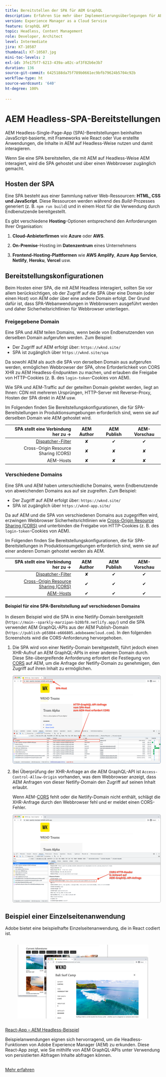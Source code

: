 ```yaml
---
title: Bereitstellen der SPA für AEM GraphQL
description: Erfahren Sie mehr über Implementierungsüberlegungen für AEM Headless-Single-Page-App (SPA)-Bereitstellungen.
version: Experience Manager as a Cloud Service
feature: GraphQL API
topic: Headless, Content Management
role: Developer, Architect
level: Intermediate
jira: KT-10587
thumbnail: KT-10587.jpg
mini-toc-levels: 2
exl-id: 3fe175f7-6213-439a-a02c-af3f82b6e3b7
duration: 136
source-git-commit: 6425188da75f789b0661ec9bfb79624b5704c92b
workflow-type: ht
source-wordcount: '640'
ht-degree: 100%

---
```


# AEM Headless-SPA-Bereitstellungen

AEM Headless-Single-Page-App (SPA)-Bereitstellungen beinhalten JavaScript-basierte, mit Frameworks wie React oder Vue erstellte Anwendungen, die Inhalte in AEM auf Headless-Weise nutzen und damit interagieren.

Wenn Sie eine SPA bereitstellen, die mit AEM auf Headless-Weise AEM interagiert, wird die SPA gehostet und über einen Webbrowser zugänglich gemacht.

## Hosten der SPA

Eine SPA besteht aus einer Sammlung nativer Web-Ressourcen: **HTML, CSS und JavaScript**. Diese Ressourcen werden während des _Build_-Prozesses generiert (z. B. `npm run build`) und in einem Host für die Verwendung durch Endbenutzende bereitgestellt.

Es gibt verschiedene **Hosting**-Optionen entsprechend den Anforderungen Ihrer Organisation:

1. **Cloud-Anbieterfirmen** wie **Azure** oder **AWS**.

2. **On-Premise**-Hosting im **Datenzentrum** eines Unternehmens

3. **Frontend-Hosting-Plattformen** wie **AWS Amplify**, **Azure App Service**, **Netlify**, **Heroku**, **Vercel** usw.

## Bereitstellungskonfigurationen

Beim Hosten einer SPA, die mit AEM Headless interagiert, sollten Sie vor allem berücksichtigen, ob der Zugriff auf die SPA über eine Domain (oder einen Host) von AEM oder über eine andere Domain erfolgt.  Der Grund dafür ist, dass SPA-Webanwendungen in Webbrowsern ausgeführt werden und daher Sicherheitsrichtlinien für Webbrowser unterliegen.

### Freigegebene Domain

Eine SPA und AEM teilen Domains, wenn beide von Endbenutzenden von derselben Domain aufgerufen werden. Zum Beispiel:

+ Der Zugriff auf AEM erfolgt über: `https://wknd.site/`
+ SPA ist zugänglich über `https://wknd.site/spa`

Da sowohl AEM als auch die SPA von derselben Domain aus aufgerufen werden, ermöglichen Webbrowser der SPA, ohne Erforderlichkeit von CORS XHR zu AEM Headless-Endpunkten zu machen, und erlauben die Freigabe von HTTP-Cookies (z. B. des `login-token`-Cookies von AEM).

Wie SPA und AEM-Traffic auf der geteilten Domain geleitet werden, liegt an Ihnen: CDN mit mehreren Ursprüngen, HTTP-Server mit Reverse-Proxy, Hosten der SPA direkt in AEM usw.

Im Folgenden finden Sie Bereitstellungskonfigurationen, die für SPA-Bereitstellungen in Produktionsumgebungen erforderlich sind, wenn sie auf derselben Domain wie AEM gehostet wird.

| SPA stellt eine Verbindung her zu → | AEM Author | AEM Publish | AEM-Vorschau |
|---------------------------------------------------:|:----------:|:-----------:|:-----------:|
| [Dispatcher-Filter](./configurations/dispatcher-filters.md) | ✘ | ✔ | ✔ |
| Cross-Origin Resource Sharing (CORS) | ✘ | ✘ | ✘ |
| AEM-Hosts | ✘ | ✘ | ✘ |

### Verschiedene Domains

Eine SPA und AEM haben unterschiedliche Domains, wenn Endbenutzende von abweichenden Domains aus auf sie zugreifen. Zum Beispiel:

+ Der Zugriff auf AEM erfolgt über: `https://wknd.site/`
+ SPA ist zugänglich über `https://wknd-app.site/`

Da auf AEM und die SPA von verschiedenen Domains aus zugegriffen wird, erzwingen Webbrowser Sicherheitsrichtlinien wie [Cross-Origin Resource Sharing (CORS)](./configurations/cors.md) und unterbinden die Freigabe von HTTP-Cookies (z. B. des `login-token`-Cookies von AEM).

Im Folgenden finden Sie Bereitstellungskonfigurationen, die für SPA-Bereitstellungen in Produktionsumgebungen erforderlich sind, wenn sie auf einer anderen Domain gehostet werden als AEM.

| SPA stellt eine Verbindung her zu → | AEM Author | AEM Publish | AEM-Vorschau |
|---------------------------------------------------:|:----------:|:-----------:|:-----------:|
| [Dispatcher-Filter](./configurations/dispatcher-filters.md) | ✘ | ✔ | ✔ |
| [Cross-Origin Resource Sharing (CORS)](./configurations/cors.md) | ✔ | ✔ | ✔ |
| [AEM-Hosts](./configurations/aem-hosts.md) | ✔ | ✔ | ✔ |

#### Beispiel für eine SPA-Bereitstellung auf verschiedenen Domains

In diesem Beispiel wird die SPA in eine Netlify-Domain bereitgestellt (`https://main--sparkly-marzipan-b20bf8.netlify.app/`) und die SPA verwendet AEM GraphQL-APIs aus der AEM Publish-Domain (`https://publish-p65804-e666805.adobeaemcloud.com`). In den folgenden Screenshots wird die CORS-Anforderung hervorgehoben.

1. Die SPA wird von einer Netlify-Domain bereitgestellt, führt jedoch einen XHR-Aufruf an AEM GraphQL-APIs in einer anderen Domain durch. Diese Site-übergreifende Anforderung erfordert die Festlegung von [CORS](./configurations/cors.md) auf AEM, um die Anfrage der Netlify-Domain zu genehmigen, den Zugriff auf ihren Inhalt zu ermöglichen.

   ![SPA-Anfrage aus SPA- und AEM-Hosts ](assets/spa/cors-requirement.png)

2. Bei Überprüfung der XHR-Anfrage an die AEM GraphQL-API ist `Access-Control-Allow-Origin` vorhanden, was dem Webbrowser anzeigt, dass AEM Anfragen von dieser Netlify-Domain den Zugriff auf seinen Inhalt erlaubt.

   Wenn AEM-[CORS](./configurations/cors.md) fehlt oder die Netlify-Domain nicht enthält, schlägt die XHR-Anfrage durch den Webbrowser fehl und er meldet einen CORS-Fehler.

   ![CORS-Antwortkopfzeile bei AEM GraphQL-API](assets/spa/cors-response-headers.png)

## Beispiel einer Einzelseitenanwendung

Adobe bietet eine beispielhafte Einzelseitenanwendung, die in React codiert ist.

<!-- CARDS 

* ../example-apps/react-app.md

-->
<!-- START CARDS HTML - DO NOT MODIFY BY HAND -->
<div class="columns">
    <div class="column is-half-tablet is-half-desktop is-one-third-widescreen" aria-label="React App - AEM Headless Example">
        <div class="card" style="height: 100%; display: flex; flex-direction: column; height: 100%;">
            <div class="card-image">
                <figure class="image x-is-16by9">
                    <a href="../example-apps/react-app.md" title="React-App – AEM Headless-Beispiel" target="_blank" rel="referrer">
                        <img class="is-bordered-r-small" src="../example-apps/assets/react-app/react-app.png" alt="React-App – AEM Headless-Beispiel"
                             style="width: 100%; aspect-ratio: 16 / 9; object-fit: cover; overflow: hidden; display: block; margin: auto;">
                    </a>
                </figure>
            </div>
            <div class="card-content is-padded-small" style="display: flex; flex-direction: column; flex-grow: 1; justify-content: space-between;">
                <div class="top-card-content">
                    <p class="headline is-size-6 has-text-weight-bold">
                        <a href="../example-apps/react-app.md" target="_blank" rel="referrer" title="React-App – AEM Headless-Beispiel">React-App – AEM Headless-Beispiel</a>
                    </p>
                    <p class="is-size-6">Beispielanwendungen eignen sich hervorragend, um die Headless-Funktionen von Adobe Experience Manager (AEM) zu erkunden. Diese React-App zeigt, wie Sie mithilfe von AEM GraphQL-APIs unter Verwendung von persistierten Abfragen Inhalte abfragen können.</p>
                </div>
                <a href="../example-apps/react-app.md" target="_blank" rel="referrer" class="spectrum-Button spectrum-Button--outline spectrum-Button--primary spectrum-Button--sizeM" style="align-self: flex-start; margin-top: 1rem;">
                    <span class="spectrum-Button-label has-no-wrap has-text-weight-bold">Mehr erfahren</span>
                </a>
            </div>
        </div>
    </div>
</div>
<!-- END CARDS HTML - DO NOT MODIFY BY HAND -->


